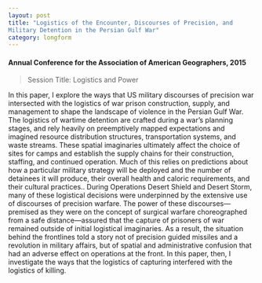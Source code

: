 ```yaml
---
layout: post
title: "Logistics of the Encounter, Discourses of Precision, and
Military Detention in the Persian Gulf War"
category: longform
---
```


#### Annual Conference for the Association of American Geographers, 2015

> Session Title: Logistics and Power

In this paper, I explore the ways that US military discourses of precision war intersected with the logistics of war prison construction, supply, and management to shape the landscape of violence in the Persian Gulf War. The logistics of wartime detention are crafted during a war’s planning stages, and rely heavily on preemptively mapped expectations and imagined resource distribution structures, transportation systems, and waste streams. These spatial imaginaries ultimately affect the choice of sites for camps and establish the supply chains for their construction, staffing, and continued operation. Much of this relies on predictions about how a particular military strategy will be deployed and the number of detainees it will produce, their overall health and caloric requirements, and their cultural practices..
During Operations Desert Shield and Desert Storm, many of these logistical decisions were underpinned by the extensive use of discourses of precision warfare. The power of these discourses—premised as they were on the concept of surgical warfare choreographed from a safe distance—assured that the capture of prisoners of war remained outside of initial logistical imaginaries. As a result, the situation behind the frontlines told a story not of precision guided missiles and a revolution in military affairs, but of spatial and administrative confusion that had an adverse effect on operations at the front. In this paper, then, I investigate the ways that the logistics of capturing interfered with the logistics of killing.
